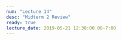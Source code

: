 ```yaml
---
num: "Lecture 14"
desc: "Midterm 2 Review"
ready: true
lecture_date: 2019-05-21 12:30:00.00-7:00
---
```

